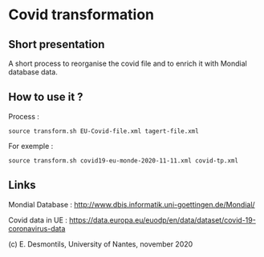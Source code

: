 # Covid transformation

## Short presentation

A short process to reorganise the covid file and to enrich it with Mondial database data.


## How to use it ?

Process :
```
source transform.sh EU-Covid-file.xml tagert-file.xml
```

For exemple :

```
source transform.sh covid19-eu-monde-2020-11-11.xml covid-tp.xml
```

## Links

Mondial Database : http://www.dbis.informatik.uni-goettingen.de/Mondial/ 

Covid data in UE : https://data.europa.eu/euodp/en/data/dataset/covid-19-coronavirus-data

(c) E. Desmontils, University of Nantes, november 2020